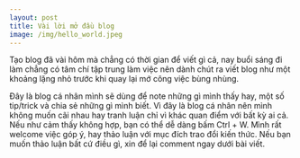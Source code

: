 ```yaml
---
layout: post
title: Vài lời mở đầu blog
image: /img/hello_world.jpeg
---
```


Tạo blog đã vài hôm mà chẳng có thời gian để viết gì cả, nay buổi sáng đi làm chẳng có tâm chí tập trung làm việc nên dành chút ra viết blog như một khoảng lặng nhỏ trước khi quay lại mớ công việc bùng nhùng.

Đây là blog cá nhân mình sẽ dùng để note những gì mình thấy hay, một số tip/trick và chia sẻ những gì mình biết. Vì đây là blog cá nhân nên mình không muốn cãi nhau hay tranh luận chỉ vì khác quan điểm với bất kỳ ai cả. Nếu như cảm thấy không hợp, bạn có thể dễ dàng bấm Ctrl + W. Mình rất welcome việc góp ý, hay thảo luận với mục đích trao đổi kiến thức. Nếu bạn muốn thảo luận bất cứ điều gì, xin để lại comment ngay dưới bài viết.
